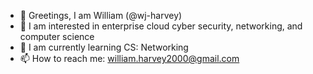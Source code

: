 - 👋 Greetings, I am William (@wj-harvey)
- 👀 I am interested in enterprise cloud cyber security, networking, and computer science
- 🌱 I am currently learning CS: Networking
- 📫 How to reach me: william.harvey2000@gmail.com
